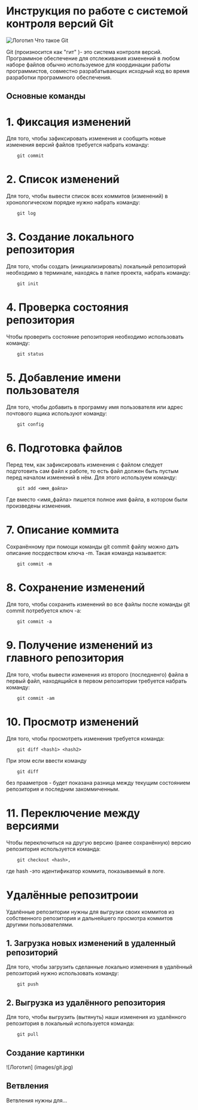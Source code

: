 # **Инструкция по работе с системой контроля версий Git**

![Логотип](images/git.jpg) 
Что такое Git

Git (произносится как "гит" )- это система контроля версий. Программное обеспечение для отслеживания изменений в любом наборе файлов обычно используемое для координации работы программистов, совместно разрабатывающих исходный код во время разработки программного обеспечения. 

## **Основные команды**
  # 1. Фиксация изменений
Для того, чтобы зафиксировать изменения и сообщить новые изменения версий файлов требуется набрать команду:
        
        git commit

# 2. Список изменений
Для того, чтобы вывести список всех коммитов (изменений) в хронологическом порядке нужно набрать команду:

        git log
        
# 3. Cоздание локального репозитория

Для того, чтобы создать (инициализировать) локальный репозиторий необходимо в терминале, находясь в папке проекта, набрать команду:

        git init
        
# 4. Проверка состояния репозитория 
Чтобы проверить состояние репозитория необходимо использовать команду:

        git status 

# 5. Добавление имени пользователя 
Для того, чтобы добавить в программу имя пользователя или адрес почтового ящика используют команду:

        git config

# 6. Подготовка файлов 
Перед тем, как зафиксировать изменения с файлом следует подготовить сам файл к работе, то есть файл должен быть пустым перед началом изменений в нём. Для этого используем команду:

        git add <имя_файла> 

Где вместо <имя_файла> пишется полное имя файла, в котором были произведены изменения. 

# 7. Описание коммита 
Сохранённому при помощи команды git commit файлу можно дать описание посрдеством ключа -m. Такая команда называется:

        git commit -m

# 8. Сохранение изменений
Для того, чтобы сохранить изменений во все файлы после команды git commit потребуется ключ -a:

        git commit -a

# 9. Получение изменений из главного репозитория
Для того, чтобы вывести изменения из второго (последненго) файла в первый файл, находящийся в первом репозитории требуется набрать команду:

        git commit -am

# 10. Просмотр изменений
Для того, чтобы просмотреть изменения требуется команда: 

        git diff <hash1> <hash2>

При этом если ввести команду 

        git diff 

без прааметров - будет показана разница между текущим состоянием репозитория и последним закоммиченным. 

# 11. Переключение между версиями
Чтобы переключиться на другую версию (ранее сохранённую) версию репозитория используется команда:

        git checkout <hash>, 

где hash -это идентификатор коммита, показываемый в логе. 

# Удалённые репозитроии 
Удалённые репозитории нужны для выгрузки своих коммитов из собственного репозитория и дальнейшего просмотра коммитов другими пользователями. 


## 1. Загрузка новых изменений в удаленный репозиторий

Для того, чтобы загрузить сделанные локально изменения в удалённый репозиторий нужно использовать команду:

        git push

## 2. Выгрузка из удалённого репозитория 
Для того, чтобы выгрузить (вытянуть) наши изменения из удалённого репозитория в локальный используется команда: 

        git pull

## Создание картинки 

![Логотип] (images/git.jpg)

## Ветвления 
Ветвления нужны для...